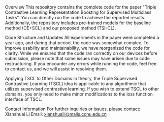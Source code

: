 Overview
This repository contains the complete code for the paper "Triple Contrastive Learning Representation Boosting for Supervised Multiclass Tasks". You can directly run the code to achieve the reported results. Additionally, the repository includes pre-trained models for the baseline method (CE+SCL) and our proposed method (TSI-CL).

Code Structure and Updates
All experiments in the paper were completed a year ago, and during that period, the code was somewhat complex. To improve usability and maintainability, we have reorganized the code for clarity. While we ensured that the code ran correctly on our devices before submission, please note that some issues may have arisen due to code restructuring. If you encounter any errors while running the code, feel free to contact us, and we will assist in resolving them.

Applying TSCL to Other Domains
In theory, the Triple Supervised Contrastive Learning (TSCL) idea is applicable to any algorithmic that utilizes supervised contrastive learning. If you wish to extend TSCL to other domains, you only need to make minor modifications to the loss function interface of TSCL.

Contact Information
For further inquiries or issues, please contact:
Xianshuai Li
Email: xianshuaili@mails.ccnu.edu.cn

